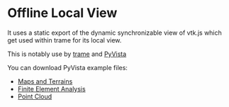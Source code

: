 # Offline Local View

It uses a static export of the dynamic synchronizable view of vtk.js which get used within trame for its local view.

This is notably use by [trame](https://trame.kitware.com/) and [PyVista](https://docs.pyvista.org/)

You can download PyVista example files:
* [Maps and Terrains](https://docs.pyvista.org/version/stable/_images/examples/00-load/images/sphx_glr_terrain_mesh.vtksz)
* [Finite Element Analysis](https://docs.pyvista.org/version/stable/_images/plot_directive/index-3_00_00.vtksz) 
* [Point Cloud](https://docs.pyvista.org/version/stable/_images/plot_directive/index-4_00_00.vtksz)